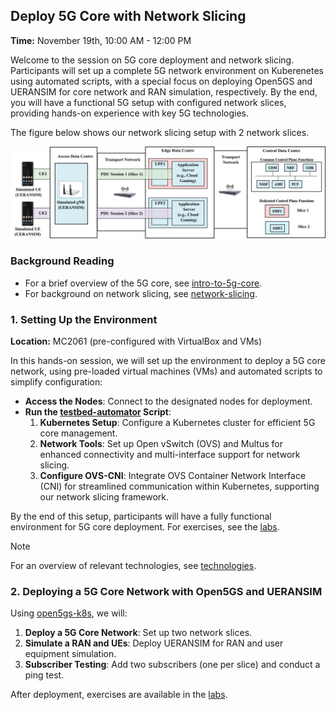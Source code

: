 ## **Deploy 5G Core with Network Slicing**  
**Time:** November 19th, 10:00 AM - 12:00 PM  

Welcome to the session on 5G core deployment and network slicing. Participants will set up a complete 5G network environment on Kuberenetes using automated scripts, with a special focus on deploying Open5GS and UERANSIM for core network and RAN simulation, respectively. By the end, you will have a functional 5G setup with configured network slices, providing hands-on experience with key 5G technologies.

The figure below shows our network slicing setup with 2 network slices.

![slicing-setup](images/slicing-november-2024.png)

### **Background Reading**
- For a brief overview of the 5G core, see [intro-to-5g-core](intro-to-5g-core.md).
- For background on network slicing, see [network-slicing](network-slicing.md).

### **1. Setting Up the Environment**  
**Location:** MC2061 (pre-configured with VirtualBox and VMs)

In this hands-on session, we will set up the environment to deploy a 5G core network, using pre-loaded virtual machines (VMs) and automated scripts to simplify configuration:

- **Access the Nodes**: Connect to the designated nodes for deployment.
- **Run the [testbed-automator](https://github.com/niloysh/testbed-automator) Script**:
    1. **Kubernetes Setup**: Configure a Kubernetes cluster for efficient 5G core management.
    2. **Network Tools**: Set up Open vSwitch (OVS) and Multus for enhanced connectivity and multi-interface support for network slicing.
    3. **Configure OVS-CNI**: Integrate OVS Container Network Interface (CNI) for streamlined communication within Kubernetes, supporting our network slicing framework.

By the end of this setup, participants will have a fully functional environment for 5G core deployment. For exercises, see the [labs](https://github.com/niloysh/testbed-automator/blob/main/labs/lab1/lab1.md).

> [!NOTE] 
> For an overview of relevant technologies, see [technologies](technologies.md).

### **2. Deploying a 5G Core Network with Open5GS and UERANSIM**

Using [open5gs-k8s](https://github.com/niloysh/open5gs-k8s), we will:

1. **Deploy a 5G Core Network**: Set up two network slices.
2. **Simulate a RAN and UEs**: Deploy UERANSIM for RAN and user equipment simulation.
3. **Subscriber Testing**: Add two subscribers (one per slice) and conduct a ping test.

After deployment, exercises are available in the [labs](https://github.com/niloysh/open5gs-k8s/blob/main/labs/lab1/lab1.md).
